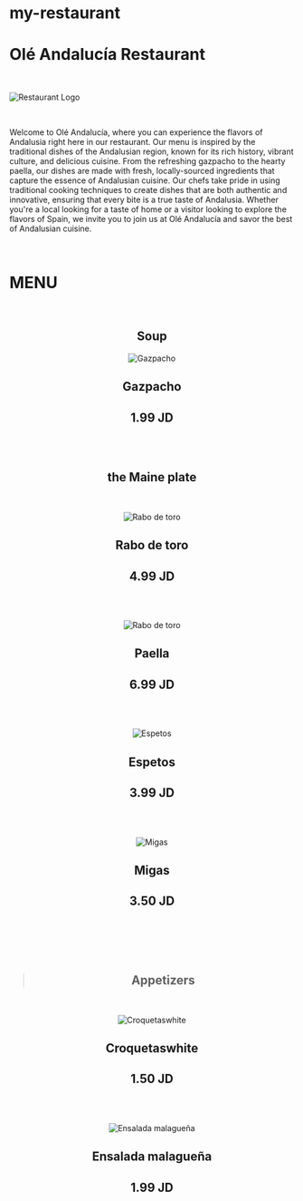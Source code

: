 # my-restaurant
# Olé Andalucía Restaurant 
<br>

![Restaurant Logo](https://media.discordapp.net/attachments/1008571172792828055/1104679111126945874/osamaghanim_elegant_fascinating_logo_for_Spanish_Andalusian_res_3bb61123-94c5-408c-9e72-4afa1d9a2c9a.png?width=889&height=889)

<br>

<p>Welcome to Olé Andalucía, where you can experience the flavors of Andalusia right here in our restaurant. Our menu is inspired by the traditional dishes of the Andalusian region, known for its rich history, vibrant culture, and delicious cuisine. From the refreshing gazpacho to the hearty paella, our dishes are made with fresh, locally-sourced ingredients that capture the essence of Andalusian cuisine. Our chefs take pride in using traditional cooking techniques to create dishes that are both authentic and innovative, ensuring that every bite is a true taste of Andalusia. Whether you're a local looking for a taste of home or a visitor looking to explore the flavors of Spain, we invite you to join us at Olé Andalucía and savor the best of Andalusian cuisine.</p>
<br>

# MENU
<br>


<center>

 ## Soup




 ![Gazpacho](https://hips.hearstapps.com/hmg-prod/images/delish-190606-gazpacho-269-landscape-pf-1560544275.jpg?crop=0.8891228070175439xw:1xh;center,top&resize=1200:*)



## Gazpacho

 <center>

 ## 1.99 JD

<br>
<br>

  ## the Maine plate
 <br>

 ![Rabo de toro](https://www.hogarmania.com/archivos/202102/karl6699-rabo-toro-xl-668x400x80xX-1.jpg)

<center>

 ## Rabo de toro

 <center>

 ## 4.99 JD

<br>
<br>


 ![Rabo de toro](https://www.tastingtable.com/img/gallery/classic-seafood-paella-recipe/intro-1640888240.jpg)

 <center>

 ## Paella

 <center>

 ## 6.99 JD

<br>
<br>


 ![Espetos](https://previews.123rf.com/images/barmalini/barmalini1911/barmalini191100184/133062425-sardines-espeto-malaga-style-fish-on-stick-barbecue-prepared-on-olive-tree-firewoods-on-beach.jpg)

<center>

 ## Espetos

 <center>

 ## 3.99 JD

<br>
<br>
 

 




 ![Migas](https://visitsouthernspain.com/wp-content/uploads/2020/05/Canva-Spanish-Migas-with-Pork-and-Green-Onion-in-Wooden-Bowl-on-White.jpg.webp)

 <center>

 ## Migas

 <center>

 ## 3.50 JD

<br>
<br>
<br>
<br>
 
 > ## Appetizers 
 <br>
 
<center>


 ![Croquetaswhite ](https://blog.amigofoods.com/wp-content/uploads/2019/07/Spanish-croquette.jpg)

<center>

## Croquetaswhite 

 <center>

 ## 1.50 JD

<br>
<br>




 
 
<center>


 ![Ensalada malagueña ](https://recetasdecocina.elmundo.es/wp-content/uploads/2023/03/receta-ensalada-malaguena.jpg)

<center>

## Ensalada malagueña 

 <center>

 ## 1.99 JD

<br>
<br>
